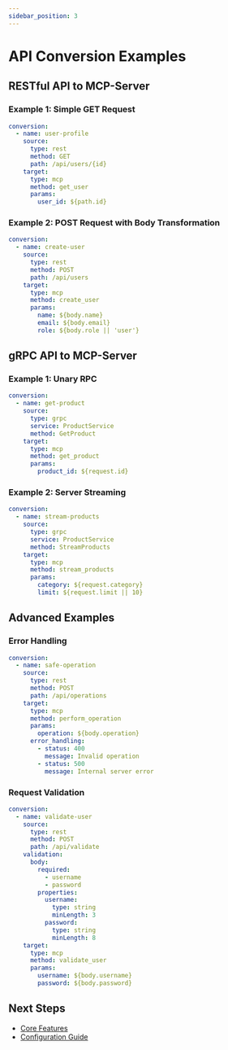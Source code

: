 ```yaml
---
sidebar_position: 3
---
```


# API Conversion Examples

## RESTful API to MCP-Server

### Example 1: Simple GET Request

```yaml
conversion:
  - name: user-profile
    source:
      type: rest
      method: GET
      path: /api/users/{id}
    target:
      type: mcp
      method: get_user
      params:
        user_id: ${path.id}
```

### Example 2: POST Request with Body Transformation

```yaml
conversion:
  - name: create-user
    source:
      type: rest
      method: POST
      path: /api/users
    target:
      type: mcp
      method: create_user
      params:
        name: ${body.name}
        email: ${body.email}
        role: ${body.role || 'user'}
```

## gRPC API to MCP-Server

### Example 1: Unary RPC

```yaml
conversion:
  - name: get-product
    source:
      type: grpc
      service: ProductService
      method: GetProduct
    target:
      type: mcp
      method: get_product
      params:
        product_id: ${request.id}
```

### Example 2: Server Streaming

```yaml
conversion:
  - name: stream-products
    source:
      type: grpc
      service: ProductService
      method: StreamProducts
    target:
      type: mcp
      method: stream_products
      params:
        category: ${request.category}
        limit: ${request.limit || 10}
```

## Advanced Examples

### Error Handling

```yaml
conversion:
  - name: safe-operation
    source:
      type: rest
      method: POST
      path: /api/operations
    target:
      type: mcp
      method: perform_operation
      params:
        operation: ${body.operation}
      error_handling:
        - status: 400
          message: Invalid operation
        - status: 500
          message: Internal server error
```

### Request Validation

```yaml
conversion:
  - name: validate-user
    source:
      type: rest
      method: POST
      path: /api/validate
    validation:
      body:
        required:
          - username
          - password
        properties:
          username:
            type: string
            minLength: 3
          password:
            type: string
            minLength: 8
    target:
      type: mcp
      method: validate_user
      params:
        username: ${body.username}
        password: ${body.password}
```

## Next Steps

- [Core Features](/docs/core-features/rest-conversion)
- [Configuration Guide](/docs/getting-started/configuration) 